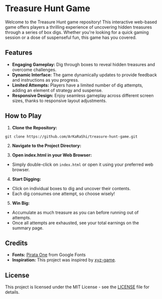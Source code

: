 # Treasure Hunt Game

Welcome to the Treasure Hunt game repository! This interactive web-based game offers players a thrilling experience of uncovering hidden treasures through a series of box digs. Whether you're looking for a quick gaming session or a dose of suspenseful fun, this game has you covered.

## Features

- **Engaging Gameplay:** Dig through boxes to reveal hidden treasures and overcome challenges.
- **Dynamic Interface:** The game dynamically updates to provide feedback and instructions as you progress.
- **Limited Attempts:** Players have a limited number of dig attempts, adding an element of strategy and suspense.
- **Responsive Design:** Enjoy seamless gameplay across different screen sizes, thanks to responsive layout adjustments.

## How to Play

1. **Clone the Repository:**
```
git clone https://github.com/ArKaRaShi/treasure-hunt-game.git
```
2. **Navigate to the Project Directory:**

3. **Open index.html in your Web Browser:**
- Simply double-click on `index.html` or open it using your preferred web browser.

4. **Start Digging:**
- Click on individual boxes to dig and uncover their contents.
- Each dig consumes one attempt, so choose wisely!

5. **Win Big:**
- Accumulate as much treasure as you can before running out of attempts.
- Once all attempts are exhausted, see your total earnings on the summary page.

## Credits

- **Fonts:** [Pirata One](https://fonts.google.com/specimen/Pirata+One) from Google Fonts
- **Inspiration:** This project was inspired by [xyz-game](https://github.com/example/xyz-game).

## License

This project is licensed under the MIT License - see the [LICENSE](LICENSE) file for details.

